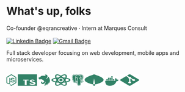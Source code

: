 # What's up, folks

Co-founder @eqrancreative ੶ Intern at Marques Consult

[![Linkedin Badge](https://img.shields.io/badge/-Matheus%20Barcelos-328267?style=flat-square&logo=Linkedin&logoColor=white&link=https://www.linkedin.com/in/matheus-barcelos-39bbb2214/)](https://www.linkedin.com/in/matheus-barcelos-39bbb2214/)
[![Gmail Badge](https://img.shields.io/badge/-barcelosm1996@gmail.com-328267?style=flat-square&logo=Gmail&logoColor=white&link=mailto:barcelosm1996@gmail.com)](mailto:barcelosm1996@gmail.com)

Full stack developer focusing on web development, mobile apps and microservices.

<br/>

<div>
    <img src="./icons/nodejs.svg" height="30" width=""/>
    <img src="./icons/typescript.svg" height="30" width="50"/>
    <img src="./icons/nestjs.svg" height="30" width=""/>
    <img src="./icons/react.svg" height="30" width="50"/>
    <img src="./icons/postgres.svg" height="30" width=""/>
    <img src="./icons/mongodb.svg" height="30" width="50"/>
    <img src="./icons/docker.svg" height="25" width=""/>
    <img src="./icons/git.svg" height="30" width="50"/>
</div>